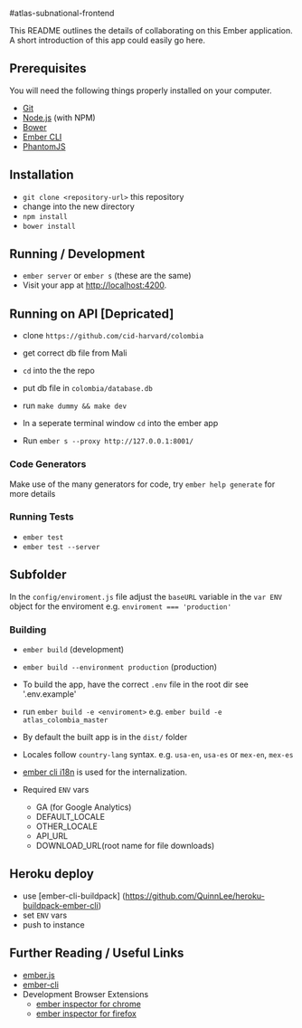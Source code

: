 #atlas-subnational-frontend

This README outlines the details of collaborating on this Ember application.
A short introduction of this app could easily go here.

## Prerequisites

You will need the following things properly installed on your computer.

* [Git](http://git-scm.com/)
* [Node.js](http://nodejs.org/) (with NPM)
* [Bower](http://bower.io/)
* [Ember CLI](http://www.ember-cli.com/)
* [PhantomJS](http://phantomjs.org/)

## Installation

* `git clone <repository-url>` this repository
* change into the new directory
* `npm install`
* `bower install`

## Running / Development

* `ember server` or `ember s` (these are the same)
* Visit your app at [http://localhost:4200](http://localhost:4200).

## Running on API [Depricated]
* clone `https://github.com/cid-harvard/colombia`
* get correct db file from Mali
* `cd` into the the repo
* put db file in `colombia/database.db`
* run `make dummy && make dev`

*  In a seperate terminal window `cd` into the ember app
*  Run `ember s --proxy http://127.0.0.1:8001/`

### Code Generators

Make use of the many generators for code, try `ember help generate` for more details

### Running Tests

* `ember test`
* `ember test --server`

## Subfolder

In the `config/enviroment.js` file adjust the `baseURL` variable in the `var ENV` object for the enviroment e.g. `enviroment === 'production'`

### Building

* `ember build` (development)
* `ember build --environment production` (production)

* To build the app, have the correct `.env` file in the root dir see '.env.example'
* run `ember build -e <enviroment>` e.g. `ember build -e atlas_colombia_master`
* By default the built app is in the `dist/` folder
* Locales follow `country-lang` syntax.  e.g. `usa-en`, `usa-es` or `mex-en`, `mex-es`
* [ember cli i18n](https://github.com/jamesarosen/ember-i18n) is used for the internalization.

* Required `ENV` vars
  * GA (for Google Analytics)
  * DEFAULT_LOCALE
  * OTHER_LOCALE
  * API_URL
  * DOWNLOAD_URL(root name for file downloads)

## Heroku deploy

* use [ember-cli-buildpack] (https://github.com/QuinnLee/heroku-buildpack-ember-cli)
* set `ENV` vars
* push to instance

## Further Reading / Useful Links

* [ember.js](http://emberjs.com/)
* [ember-cli](http://www.ember-cli.com/)
* Development Browser Extensions
  * [ember inspector for chrome](https://chrome.google.com/webstore/detail/ember-inspector/bmdblncegkenkacieihfhpjfppoconhi)
  * [ember inspector for firefox](https://addons.mozilla.org/en-US/firefox/addon/ember-inspector/)

